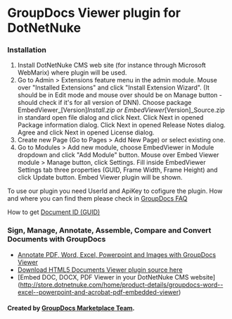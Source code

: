 GroupDocs Viewer plugin for DotNetNuke
====================

### Installation

1. Install DotNetNuke CMS web site (for instance through Microsoft WebMarix) where plugin will be used.
2. Go to Admin > Extensions feature menu in the admin module. Mouse over "Installed Extensions" and click "Install Extension Wizard". (It should be in Edit mode and mouse over should be on Manage button - should check if it's for all version of DNN). Choose package EmbedViewer_[Version]_Install.zip or EmbedViewer_[Version]_Source.zip in standard open file dialog and click Next. Click Next in opened Package information dialog. Click Next in opened Release Notes dialog. Agree and click Next in opened License dialog.
3. Create new Page (Go to Pages > Add New Page) or select existing one.
4. Go to Modules > Add new module, choose EmbedViewer in Module dropdown and click "Add Module" button.
Mouse over Embed Viewer module > Manage button, click Settings. Fill inside EmbedViewer Settings tab three properties (GUID, Frame Width, Frame Height) and click Update button. Embed Viewer plugin will be shown.

To use our plugin you need UserId and ApiKey to cofigure the plugin. How and where you can find them  please check in [GroupDocs FAQ](http://groupdocs.com/docs/pages/viewpage.action?pageId=1409573)

How to get [Document ID (GUID)](http://groupdocs.com/docs/pages/viewpage.action?pageId=1409575)


### Sign, Manage, Annotate, Assemble, Compare and Convert Documents with GroupDocs
* [Annotate PDF, Word, Excel, Powerpoint and Images with GroupDocs Viewer](http://groupdocs.com/apps/Viewer)
* [Download HTML5 Documents Viewer plugin source here](https://github.com/groupdocs/dnn-groupdocs-viewer-source)
* [Embed DOC, DOCX, PDF Viewer in your DotNetNuke CMS website] (http://store.dotnetnuke.com/home/product-details/groupdocs-word--excel--powerpoint-and-acrobat-pdf-embedded-viewer)


#### Created by [GroupDocs Marketplace Team](http://groupdocs.com/marketplace/).

